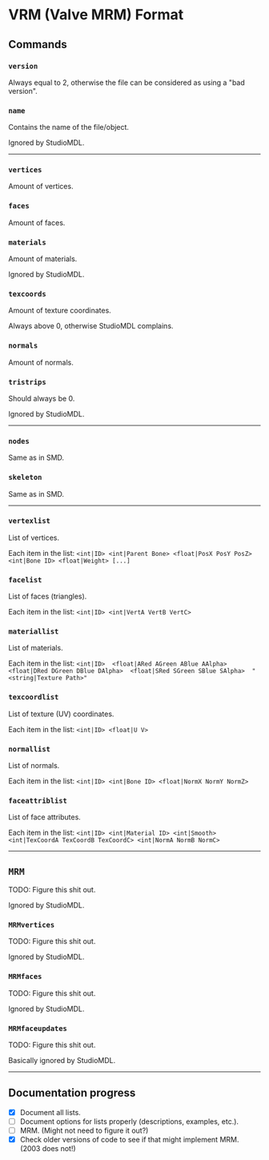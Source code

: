 # VRM (Valve MRM) Format
## Commands
### `version`
 Always equal to 2, otherwise the file can be considered as using a "bad version".
### `name`
 Contains the name of the file/object.

 Ignored by StudioMDL.

--------------------------------------------------------------------------------

### `vertices`
 Amount of vertices.
### `faces`
 Amount of faces.
### `materials`
 Amount of materials.

 Ignored by StudioMDL.
### `texcoords`
 Amount of texture coordinates.

 Always above 0, otherwise StudioMDL complains.
### `normals`
 Amount of normals.
### `tristrips`
 Should always be 0.

 Ignored by StudioMDL.

--------------------------------------------------------------------------------

### `nodes`
 Same as in SMD.
### `skeleton`
 Same as in SMD.

--------------------------------------------------------------------------------

### `vertexlist`
 List of vertices.
 
 Each item in the list: `<int|ID> <int|Parent Bone> <float|PosX PosY PosZ> <int|Bone ID> <float|Weight> [...]`
### `facelist`
 List of faces (triangles).

 Each item in the list: `<int|ID> <int|VertA VertB VertC>`
### `materiallist`
 List of materials.

 Each item in the list: `<int|ID>  <float|ARed AGreen ABlue AAlpha>   <float|DRed DGreen DBlue DAlpha>  <float|SRed SGreen SBlue SAlpha>  "<string|Texture Path>"`
### `texcoordlist`
 List of texture (UV) coordinates.

 Each item in the list: `<int|ID> <float|U V>`
### `normallist`
 List of normals.

 Each item in the list: `<int|ID> <int|Bone ID> <float|NormX NormY NormZ>`
### `faceattriblist`
 List of face attributes.

 Each item in the list: `<int|ID> <int|Material ID> <int|Smooth> <int|TexCoordA TexCoordB TexCoordC> <int|NormA NormB NormC>`

--------------------------------------------------------------------------------

## `MRM`
 TODO: Figure this shit out.

 Ignored by StudioMDL.
### `MRMvertices`
 TODO: Figure this shit out.

 Ignored by StudioMDL.
### `MRMfaces`
 TODO: Figure this shit out.

 Ignored by StudioMDL.
### `MRMfaceupdates`
 TODO: Figure this shit out.
 
 Basically ignored by StudioMDL.

--------------------------------------------------------------------------------

## Documentation progress
- [x] Document all lists.
- [ ] Document options for lists properly (descriptions, examples, etc.).
- [ ] MRM. (Might not need to figure it out?)
- [x] Check older versions of code to see if that might implement MRM. (2003 does not!)
